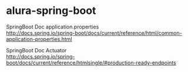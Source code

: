 # alura-spring-boot

SpringBoot Doc application.properties <br>
http://docs.spring.io/spring-boot/docs/current/reference/html/common-application-properties.html

SpringBoot Doc Actuator<br>
http://docs.spring.io/spring-boot/docs/current/reference/htmlsingle/#production-ready-endpoints
